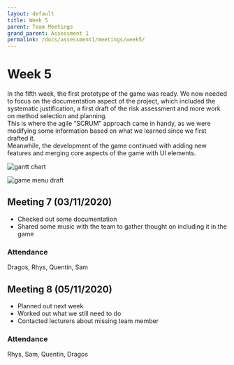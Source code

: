 ```yaml
---
layout: default
title: Week 5
parent: Team Meetings
grand_parent: Assessment 1
permalink: /docs/assessment1/meetings/week5/
---
```


# Week 5

In the fifth week, the first prototype of the game was ready. We now needed to focus on the documentation aspect of the project, which included the systematic justification, a first draft of the risk assessment and more work on method selection and planning.  
This is where the agile “SCRUM” approach came in handy, as we were modifying some information based on what we learned since we first drafted it.  
Meanwhile, the development of the game continued with adding new features and merging core aspects of the game with UI elements.  


![gantt chart](/assets/static/week5.png "Gantt chart")

![game menu draft](/assets/static/menu.png "Game menu draft")

## Meeting 7 (03/11/2020)

* Checked out some documentation
* Shared some music with the team to gather thought on including it in the game

### Attendance

Dragos, Rhys, Quentin, Sam

## Meeting 8 (05/11/2020)

* Planned out next week
* Worked out what we still need to do
* Contacted lecturers about missing team member

### Attendance

Rhys, Sam, Quentin, Dragos
